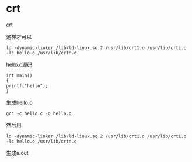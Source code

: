 # crt

[crt](http://en.wikipedia.org/wiki/Crt0)


这样才可以 
```
ld -dynamic-linker /lib/ld-linux.so.2 /usr/lib/crt1.o /usr/lib/crti.o -lc hello.o /usr/lib/crtn.o 
```
hello.c源码 
```
int main() 
{ 
printf("hello"); 
} 
```
生成hello.o 
```
gcc -c hello.c -o hello.o
```

然后用
```
ld -dynamic-linker /lib/ld-linux.so.2 /usr/lib/crt1.o /usr/lib/crti.o -lc hello.o /usr/lib/crtn.o 
```
生成a.out 